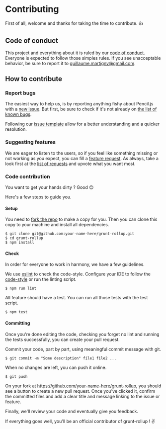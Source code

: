 # Contributing

First of all, welcome and thanks for taking the time to contribute. :+1:

## Code of conduct

This project and everything about it is ruled by our [code of conduct](code_of_conduct.md).
Everyone is expected to follow those simples rules. If you see unacceptable behavior, be sure to report it to guillaume.martigny@gmail.com.

## How to contribute

### Report bugs

The easiest way to help us, is by reporting anything fishy about Pencil.js with a [new issue](https://github.com/chrisprice/grunt-rollup/issues/new).
But first, be sure to check if it's not already on [the list of known bugs](https://github.com/chrisprice/grunt-rollup/issues?q=is%3Aissue+is%3Aopen+label%3Abug).

Following our [issue template](.github/issue_template.md) allow for a better understanding and a quicker resolution.

### Suggesting features

We are eager to listen to the users, so if you feel like something missing or not working as you expect, you can fill a [feature request](https://github.com/chrisprice/grunt-rollup/issues/new).
As always, take a look first at the [list of requests](https://github.com/chrisprice/grunt-rollup/issues?q=is%3Aissue+is%3Aopen+label%3Aenhancement+) and upvote what you want most.

### Code contribution

You want to get your hands dirty ? Good :wink:

Here's a few steps to guide you.

#### Setup

You need to [fork the repo](https://help.github.com/articles/fork-a-repo/) to make a copy for you.
Then you can clone this copy to your machine and install all dependencies.

    $ git clone git@github.com:your-name-here/grunt-rollup.git
    $ cd grunt-rollup
    $ npm install

#### Check

In order for everyone to work in harmony, we have a few guidelines.

We use [eslint](https://eslint.org/) to check the code-style. Configure your IDE to follow the [code-style](.eslintrc) or run the linting script.

    $ npm run lint

All feature should have a test. You can run all those tests with the test script.

    $ npm test

#### Committing

Once you're done editing the code, checking you forget no lint and running the tests successfully, you can create your pull request.

Commit your code, part by part, using meaningful commit message with git.

    $ git commit -m "Some description" file1 file2 ...

When no changes are left, you can push it online.

    $ git push

On your fork at https://github.com/your-name-here/grunt-rollup, you should see a button to create a new pull request.
Once you've clicked it, confirm the committed files and add a clear title and message linking to the issue or feature.

Finally, we'll review your code and eventually give you feedback.

If everything goes well, you'll be an official contributor of grunt-rollup ! :v:
